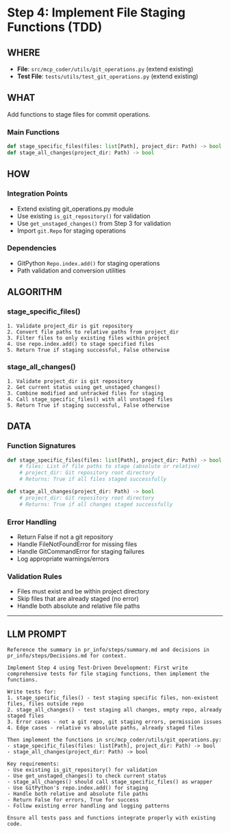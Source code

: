 # Step 4: Implement File Staging Functions (TDD)

## WHERE
- **File**: `src/mcp_coder/utils/git_operations.py` (extend existing)
- **Test File**: `tests/utils/test_git_operations.py` (extend existing)

## WHAT
Add functions to stage files for commit operations.

### Main Functions
```python
def stage_specific_files(files: list[Path], project_dir: Path) -> bool
def stage_all_changes(project_dir: Path) -> bool
```

## HOW
### Integration Points
- Extend existing git_operations.py module
- Use existing `is_git_repository()` for validation
- Use `get_unstaged_changes()` from Step 3 for validation
- Import `git.Repo` for staging operations

### Dependencies
- GitPython `Repo.index.add()` for staging operations
- Path validation and conversion utilities

## ALGORITHM
### stage_specific_files()
```
1. Validate project_dir is git repository 
2. Convert file paths to relative paths from project_dir
3. Filter files to only existing files within project
4. Use repo.index.add() to stage specified files
5. Return True if staging successful, False otherwise
```

### stage_all_changes()
```
1. Validate project_dir is git repository
2. Get current status using get_unstaged_changes()
3. Combine modified and untracked files for staging
4. Call stage_specific_files() with all unstaged files
5. Return True if staging successful, False otherwise
```

## DATA
### Function Signatures
```python
def stage_specific_files(files: list[Path], project_dir: Path) -> bool
    # files: List of file paths to stage (absolute or relative)
    # project_dir: Git repository root directory
    # Returns: True if all files staged successfully

def stage_all_changes(project_dir: Path) -> bool  
    # project_dir: Git repository root directory
    # Returns: True if all changes staged successfully
```

### Error Handling
- Return False if not a git repository
- Handle FileNotFoundError for missing files
- Handle GitCommandError for staging failures
- Log appropriate warnings/errors

### Validation Rules
- Files must exist and be within project directory
- Skip files that are already staged (no error)
- Handle both absolute and relative file paths

---

## LLM PROMPT
```
Reference the summary in pr_info/steps/summary.md and decisions in pr_info/steps/Decisions.md for context.

Implement Step 4 using Test-Driven Development: First write comprehensive tests for file staging functions, then implement the functions.

Write tests for:
1. stage_specific_files() - test staging specific files, non-existent files, files outside repo
2. stage_all_changes() - test staging all changes, empty repo, already staged files  
3. Error cases - not a git repo, git staging errors, permission issues
4. Edge cases - relative vs absolute paths, already staged files

Then implement the functions in src/mcp_coder/utils/git_operations.py:
- stage_specific_files(files: list[Path], project_dir: Path) -> bool
- stage_all_changes(project_dir: Path) -> bool

Key requirements:
- Use existing is_git_repository() for validation
- Use get_unstaged_changes() to check current status  
- stage_all_changes() should call stage_specific_files() as wrapper
- Use GitPython's repo.index.add() for staging
- Handle both relative and absolute file paths
- Return False for errors, True for success
- Follow existing error handling and logging patterns

Ensure all tests pass and functions integrate properly with existing code.
```

